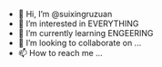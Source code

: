 - 👋 Hi, I’m @suixingruzuan
- 👀 I’m interested in EVERYTHING
- 🌱 I’m currently learning ENGEERING
- 💞️ I’m looking to collaborate on ...
- 📫 How to reach me ...

<!---
suixingruzuan/suixingruzuan is a ✨ special ✨ repository because its `README.md` (this file) appears on your GitHub profile.
You can click the Preview link to take a look at your changes.
--->
